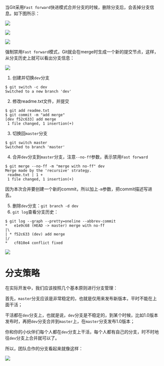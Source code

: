 当Git采用`Fast forward`快进模式合并分支的时候，删除分支后，会丢掉分支信息。如下图所示：

![](https://cdn.jsdelivr.net/gh/RawOnion/imgcloud/img/Git分支2.PNG)

![](https://cdn.jsdelivr.net/gh/RawOnion/imgcloud/img/Git分支3.PNG)

![](https://cdn.jsdelivr.net/gh/RawOnion/imgcloud/img/Git分支4.PNG)



强制禁用`Fast forward`模式，Git就会在merge时生成一个新的提交节点，这样，从分支历史上就可以看出分支信息：

![](https://cdn.jsdelivr.net/gh/RawOnion/imgcloud/img/分支管理.PNG)



1. 创建并切换`dev`分支

```git
$ git switch -c dev
Switched to a new branch 'dev'
```



2. 修改readme.txt文件，并提交

```git
$ git add readme.txt 
$ git commit -m "add merge"
[dev f52c633] add merge
 1 file changed, 1 insertion(+)
```



3. 切换回`master`分支

```git
$ git switch master
Switched to branch 'master'
```



4. 合并`dev`分支到`master`分支，注意`--no-ff`参数，表示禁用`Fast forward`

```git
$ git merge --no-ff -m "merge with no-ff" dev
Merge made by the 'recursive' strategy.
 readme.txt | 1 +
 1 file changed, 1 insertion(+)
```

因为本次合并要创建一个新的commit，所以加上`-m`参数，把commit描述写进去。



5. 删除`dev`分支：`git branch -d dev`
6. `git log`查看分支历史：

```git
$ git log --graph --pretty=oneline --abbrev-commit
*   e1e9c68 (HEAD -> master) merge with no-ff
|\  
| * f52c633 (dev) add merge
|/  
*   cf810e4 conflict fixed
```

![](https://cdn.jsdelivr.net/gh/RawOnion/imgcloud/img/分支管理.PNG)



# 分支策略

在实际开发中，我们应该按照几个基本原则进行分支管理：

首先，`master`分支应该是非常稳定的，也就是仅用来发布新版本，平时不能在上面干活；

干活都在`dev`分支上，也就是说，`dev`分支是不稳定的，到某个时候，比如1.0版本发布时，再把`dev`分支合并到`master`上，在`master`分支发布1.0版本；

你和你的小伙伴们每个人都在`dev`分支上干活，每个人都有自己的分支，时不时地往`dev`分支上合并就可以了。

所以，团队合作的分支看起来就像这样：

![](https://cdn.jsdelivr.net/gh/RawOnion/imgcloud/img/分支管理1.PNG)
